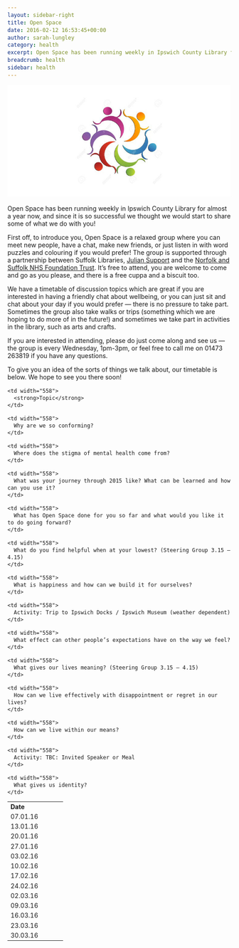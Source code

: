 ```yaml
---
layout: sidebar-right
title: Open Space
date: 2016-02-12 16:53:45+00:00
author: sarah-lungley
category: health
excerpt: Open Space has been running weekly in Ipswich County Library for almost a year now, and since it is so successful we thought we would start to share some of what we do with you!
breadcrumb: health
sidebar: health
---
```

![Open Space logo](/images/featured/featured-open-space-logo.jpg)

Open Space has been running weekly in Ipswich County Library for almost a year now, and since it is so successful we thought we would start to share some of what we do with you!

First off, to introduce you, Open Space is a relaxed group where you can meet new people, have a chat, make new friends, or just listen in with word puzzles and colouring if you would prefer! The group is supported through a partnership between Suffolk Libraries, [Julian Support](http://www.juliansupport.org/) and the [Norfolk and Suffolk NHS Foundation Trust](http://www.nsft.nhs.uk/Pages/Home.aspx). It&#8217;s free to attend, you are welcome to come and go as you please, and there is a free cuppa and a biscuit too.

We have a timetable of discussion topics which are great if you are interested in having a friendly chat about wellbeing, or you can just sit and chat about your day if you would prefer — there is no pressure to take part. Sometimes the group also take walks or trips (something which we are hoping to do more of in the future!) and sometimes we take part in activities in the library, such as arts and crafts.

If you are interested in attending, please do just come along and see us — the group is every Wednesday, 1pm-3pm, or feel free to call me on 01473 263819 if you have any questions.

To give you an idea of the sorts of things we talk about, our timetable is below. We hope to see you there soon!

<table>
  <tr>
    <td width="111">
      <strong>Date</strong>
    </td>

    <td width="558">
      <strong>Topic</strong>
    </td>
  </tr>

  <tr>
    <td width="111">
      07.01.16
    </td>

    <td width="558">
      Why are we so conforming?
    </td>
  </tr>

  <tr>
    <td width="111">
      13.01.16
    </td>

    <td width="558">
      Where does the stigma of mental health come from?
    </td>
  </tr>

  <tr>
    <td width="111">
      20.01.16
    </td>

    <td width="558">
      What was your journey through 2015 like? What can be learned and how can you use it?
    </td>
  </tr>

  <tr>
    <td width="111">
      27.01.16
    </td>

    <td width="558">
      What has Open Space done for you so far and what would you like it to do going forward?
    </td>
  </tr>

  <tr>
    <td width="111">
      03.02.16
    </td>

    <td width="558">
      What do you find helpful when at your lowest? (Steering Group 3.15 – 4.15)
    </td>
  </tr>

  <tr>
    <td width="111">
      10.02.16
    </td>

    <td width="558">
      What is happiness and how can we build it for ourselves?
    </td>
  </tr>

  <tr>
    <td width="111">
      17.02.16
    </td>

    <td width="558">
      Activity: Trip to Ipswich Docks / Ipswich Museum (weather dependent)
    </td>
  </tr>

  <tr>
    <td width="111">
      24.02.16
    </td>

    <td width="558">
      What effect can other people’s expectations have on the way we feel?
    </td>
  </tr>

  <tr>
    <td width="111">
      02.03.16
    </td>

    <td width="558">
      What gives our lives meaning? (Steering Group 3.15 – 4.15)
    </td>
  </tr>

  <tr>
    <td width="111">
      09.03.16
    </td>

    <td width="558">
      How can we live effectively with disappointment or regret in our lives?
    </td>
  </tr>

  <tr>
    <td width="111">
      16.03.16
    </td>

    <td width="558">
      How can we live within our means?
    </td>
  </tr>

  <tr>
    <td width="111">
      23.03.16
    </td>

    <td width="558">
      Activity: TBC: Invited Speaker or Meal
    </td>
  </tr>

  <tr>
    <td width="111">
      30.03.16
    </td>

    <td width="558">
      What gives us identity?
    </td>
  </tr>
</table>

&nbsp;
